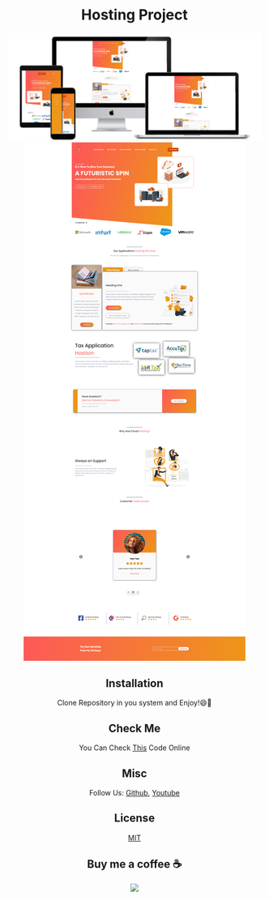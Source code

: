 <div align="center">
 
# Hosting Project

![Hosting OverView](preview/all-devices-black.png)
![Hosting OverView](preview/preview-1.png)

## Installation

Clone Repository in you system and Enjoy!😄🎉

## Check Me

You Can Check [This](https://amir-ranjbr.github.io/hosting-project/) Code Online

## Misc

Follow Us: [Github](https://github.com/Amir-Ranjbr), [Youtube](https://www.youtube.com/@Weird-Code)

## License

[MIT](LICENSE)

## Buy me a coffee ☕

<a href="https://www.buymeacoffee.com/amir.ranjbr"><img src="https://img.buymeacoffee.com/button-api/?text=Buy me a coffee&emoji=&slug=amir.ranjbr&button_colour=BD5FFF&font_colour=ffffff&font_family=Cookie&outline_colour=000000&coffee_colour=FFDD00" /></a>

</div>
